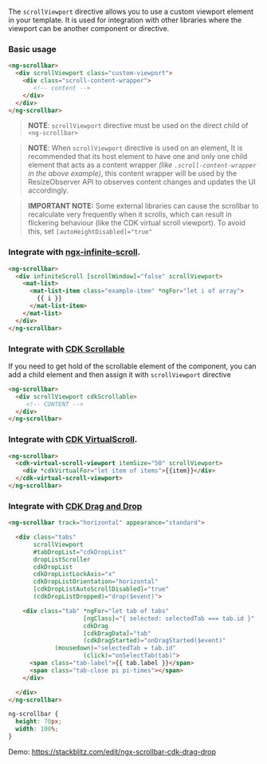 The `scrollViewport` directive allows you to use a custom viewport element in your template. It is used for integration with other libraries where the viewport can be another component or directive.
 
### Basic usage

```html
<ng-scrollbar>
  <div scrollViewport class="custom-viewport">
    <div class="scroll-content-wrapper">
       <!-- content -->
    </div>
  </div>
</ng-scrollbar>
```

> **NOTE**: `scrollViewport` directive must be used on the direct child of `<ng-scrollbar>`

> **NOTE**: When `scrollViewport` directive is used on an element, It is recommended that its host element to have one and only one child element that acts as a content wrapper _(like `.scroll-content-wrapper` in the above example)_, this content wrapper will be used by the ResizeObserver API to observes content changes and updates the UI accordingly.

> **IMPORTANT NOTE:** Some external libraries can cause the scrollbar to recalculate very frequently when it scrolls, which can result in flickering behaviour (like the CDK virtual scroll viewport).
   To avoid this, set `[autoHeightDisabled]="true"`

### Integrate with [ngx-infinite-scroll](https://github.com/orizens/ngx-infinite-scroll).

```html
<ng-scrollbar>
  <div infiniteScroll [scrollWindow]="false" scrollViewport>
    <mat-list>
      <mat-list-item class="example-item" *ngFor="let i of array">
        {{ i }}
      </mat-list-item>
    </mat-list>
  </div>
</ng-scrollbar>
```

### Integrate with [CDK Scrollable](https://material.angular.io/cdk/scrolling/overview#cdkscrollable-and-scrolldispatcher)

If you need to get hold of the scrollable element of the component, you can add a child element and then assign it with `scrollViewport` directive

```html
<ng-scrollbar>
  <div scrollViewport cdkScrollable>
     <!-- CONTENT -->
  </div>
</ng-scrollbar>
```

### Integrate with [CDK VirtualScroll](https://material.angular.io/cdk/scrolling/overview#virtual-scrolling).


```html
<ng-scrollbar>
  <cdk-virtual-scroll-viewport itemSize="50" scrollViewport>
    <div *cdkVirtualFor="let item of items">{{item}}</div>
  </cdk-virtual-scroll-viewport>
</ng-scrollbar>
```

### Integrate with [CDK Drag and Drop](https://material.angular.io/cdk/drag-drop/overview)

```html
<ng-scrollbar track="horizontal" appearance="standard">

  <div class="tabs"
       scrollViewport
       #tabDropList="cdkDropList" 
       dropListScroller 
       cdkDropList 
       cdkDropListLockAxis="x" 
       cdkDropListOrientation="horizontal"
       [cdkDropListAutoScrollDisabled]="true"
       (cdkDropListDropped)="drop($event)">

    <div class="tab" *ngFor="let tab of tabs" 
                     [ngClass]="{ selected: selectedTab === tab.id }" 
                     cdkDrag 
                     [cdkDragData]="tab"
                     (cdkDragStarted)="onDragStarted($event)"
		     (mousedown)="selectedTab = tab.id"
                     (click)="onSelectTab(tab)">
      <span class="tab-label">{{ tab.label }}</span>
      <span class="tab-close pi pi-times"></span>
    </div>

  </div>
</ng-scrollbar>
```
```scss
ng-scrollbar {
  height: 70px;
  width: 100%;
}
```

Demo: https://stackblitz.com/edit/ngx-scrollbar-cdk-drag-drop